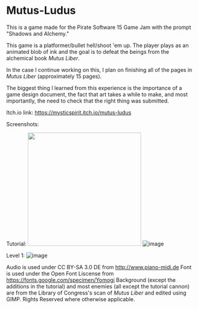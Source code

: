# Mutus-Ludus
 This is a game made for the Pirate Software 15 Game Jam with the prompt "Shadows and Alchemy."

This game is a platformer/bullet hell/shoot 'em up. The player plays as an animated blob of ink and the goal is to defeat the beings from the alchemical book _Mutus Liber_. 

In the case I continue working on this, I plan on finishing all of the pages in _Mutus Liber_ (approximately 15 pages).

The biggest thing I learned from this experience is the importance of a game design document, the fact that art takes a while to make, and most importantly, the need to check that the right thing was submitted.

Itch.io link: https://mysticspirit.itch.io/mutus-ludus

Screenshots:

Tutorial:
<img src="https://github.com/user-attachments/assets/0cfc7646-28b1-4c3a-9998-6f449b10ddb7" width="300" />
![image](https://github.com/user-attachments/assets/0cfc7646-28b1-4c3a-9998-6f449b10ddb7)



 Level 1:
 ![image](https://github.com/user-attachments/assets/e312c9c4-6aff-4dc3-bbad-fa98ff2303f6)

 Audio is used under CC BY-SA 3.0 DE from http://www.piano-midi.de
 Font is used under the Open Font Liscense from https://fonts.google.com/specimen/Yomogi
 Background (except the additions in the tutorial) and most enemies (all except the tutorial cannon) are from the Library of Congress's scan of _Mutus Liber_ and edited using GIMP.
 Rights Reserved where otherwise applicable.
